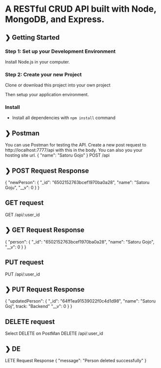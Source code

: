 # A RESTful CRUD API built with Node, MongoDB, and Express.


## ❯ Getting Started

### Step 1: Set up your Development Environment

Install Node.js in your computer.


### Step 2: Create your new Project

Clone or download this project into your own project 



Then setup your application environment.


### Install

- Install all dependencies with `npm install` command


## ❯ Postman
You can use Postman for testing the API. 
Create a new post request to http://localhost:7777/api with this in the body. You can also you your hosting site url.
{
"name": "Satoru Gojo"
}
POST /api
## ❯ POST Request Response
{
"newPerson": {
"_id": "6502152763bcef1970ba0a28",
"name": "Satoru Goju",
"__v": 0
}
}

## GET request
GET /api/:user_id
## ❯ GET Request Response
{
"person": {
"_id": "6502152763bcef1970ba0a28",
"name": "Satoru Gojo",
"__v": 0
}
}

## PUT request
PUT /api/:user_id
## ❯ PUT Request Response
{
"updatedPerson": {
"_id": "64ff1ea91539022f0c4d1d98",
"name": "Satoru Goj",
track: "Backend"
"__v": 0
}
}

## DELETE request
Select DELETE on PostMan
DELETE /api/:user_id
## ❯ DE
LETE Request Response
{
"message": "Person deleted successfully"
}
